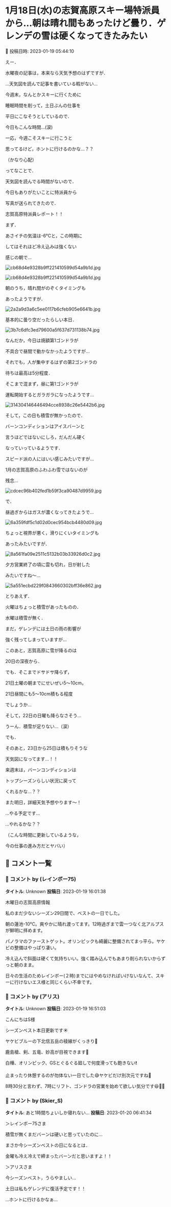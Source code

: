 # 1月18日(水)の志賀高原スキー場特派員から…朝は晴れ間もあったけど曇り．ゲレンデの雪は硬くなってきたみたい

📅 投稿日時: 2023-01-19 05:44:10

えー．


水曜夜の記事は，本来なら天気予想のはずですが．


…天気図を読んで記事を書いている暇がない…





今週末，なんとかスキーに行くために


睡眠時間を削って，土日ぶんの仕事を


平日にこなそうとしているので．


今日もこんな時間…(涙)


一応，今週こそスキーに行こうと


思ってるけど，ホントに行けるのかな…？？


（かなり心配）





ってなことで．


天気図を読んでる時間がないので．


今日もありがたいことに特派員から


写真が送られてきたので．


志賀高原特派員レポート！！





まず．


あさイチの気温は-6℃と，この時期に


してはそれほど冷え込みは強くない


感じの朝で…




![cb68d4e9328b9ff221410599d54a9b1d.jpg](images/cb68d4e9328b9ff221410599d54a9b1d.jpg)



![cb68d4e9328b9ff221410599d54a9b1d.jpg](images/cb68d4e9328b9ff221410599d54a9b1d.jpg)







朝のうち，晴れ間がのぞくタイミングも


あったようですが．




![2a2a9d3a6c5ee0117b6cfeb905e6641b.jpg](images/2a2a9d3a6c5ee0117b6cfeb905e6641b.jpg)







基本的に曇り空だったらしい本日．




![3b7c6dfc3ed79600a5f637d731138b74.jpg](images/3b7c6dfc3ed79600a5f637d731138b74.jpg)







なんだか，今日は焼額第1ゴンドラが


不具合で昼間で動かなかったようですが…


それでも，人が集中するはずの第2ゴンドラの


待ちは最高は5分程度．


そこまで混まず，昼に第1ゴンドラが


運転開始するとガラガラになったようです…




![314304146446494cce8938c26e5442b6.jpg](images/314304146446494cce8938c26e5442b6.jpg)







そして，この日も積雪が無かったので．


バーンコンディションはアイスバーンと


言うほどではないにしろ，だんだん硬く


なっていっているようです．


スピード派の人にはいい感じみたいですが…


1月の志賀高原のふわふわ雪ではないのが


残念…




![cdcec96b402fed1b59f3ca90487d9959.jpg](images/cdcec96b402fed1b59f3ca90487d9959.jpg)







で．


昼過ぎからはガスが濃くなってきたようで…




![6a359fdf5c1d02d0cec954bcb4480d09.jpg](images/6a359fdf5c1d02d0cec954bcb4480d09.jpg)







ちょっと視界が悪く，滑りにくいタイミングも


あったみたいですが．




![8a561fa09e2511c5132b03b33926d0c2.jpg](images/8a561fa09e2511c5132b03b33926d0c2.jpg)







夕方営業終了の頃に雲も切れ，日が射した


みたいですね～…




![5a551ecbd229f0843660302bff36e862.jpg](images/5a551ecbd229f0843660302bff36e862.jpg)







とりあえず．


火曜はちょっと積雪があったものの．


水曜は積雪が無く．


まだ，ゲレンデには土日の雨の影響が


強く残ってしまっていますが…





このあと，志賀高原に雪が降るのは


20日の深夜から．


でも．そこまでドサドサ降らず，


21日土曜の朝までにせいぜい5～10cm，


21日昼間にも5～10cm積もる程度


でしょうか…


そして，22日の日曜も降らなさそう…


うーん．積雪が足りない…（涙）





でも．


そのあと，23日から25日は積もりそうな


天気図になってます…！！


来週末は，バーンコンディションは


トップシーズンらしい状況に戻って


くれるかな…？？





また明日，詳細天気予想やります～！


…やる予定です…


…やれるかな？？


（こんな時間に更新しているような，


今の仕事の進み方だとヤバい）

## 💬 コメント一覧

### 💬 コメント by (レインボー75)
**タイトル**: Unknown
**投稿日**: 2023-01-19 16:01:38

木曜日の志賀高原情報

私のまだ少ないシーズン29日間で、ベストの一日でした。

朝の蓮池-10℃。爽やかに晴れ渡ってます。12時過ぎまで雲一つなく北アルプスが鮮明に拝めます。

パノラマのファーストゲット。オリンピックも綺麗に整備されてまっ平ら。ヤケビの整備はやっぱり凄い。

冷え込んで斜面は硬くて気持ちいい。強く踏み込んでもあまり削られないからずっと朝のまま。

日々の生活のためレインボー(２時)までにはやめなければいけないなんて、スキーに行けないエス様と同じくらい不幸です。

### 💬 コメント by (アリス)
**タイトル**: Unknown
**投稿日**: 2023-01-19 16:51:03

こんにちはS様



シーズンベスト本日更新です☀️

ヤケビブルーの下北信五岳の稜線がくっきり🎵

鹿島槍、剣、五竜、妙高が目視できます🙆

白樺、オリンピック、GSとぐるぐる廻しで何度滑っても飽きない❗️

止まったり休憩するのが勿体ない一日でした😅ヤケビだけ別次元ですね🎵

8時30分と言わず、7時にリフト、ゴンドラの営業を始めて欲しい気分です😆🎵🎵

### 💬 コメント by (Skier_S)
**タイトル**: あと1時間ちょいしか寝れない…
**投稿日**: 2023-01-20 06:41:34

＞レインボー75さま

積雪が無くまだバーンは硬いと思っていたのに…

まさか今シーズンベストの日になるとは．

金曜も冷え冷えで締まったバーンだと思いますよ！！



＞アリスさま

今シーズンベスト，うらやましい…

土日は私もゲレンデに復活予定です！！

…ホントに行けるかなぁ…

